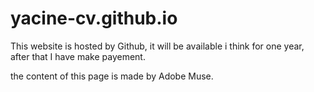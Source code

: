 # yacine-cv.github.io
This website is hosted by Github, it will be available i think for one year, after that I have make payement.

the content of this page is made by Adobe Muse.
